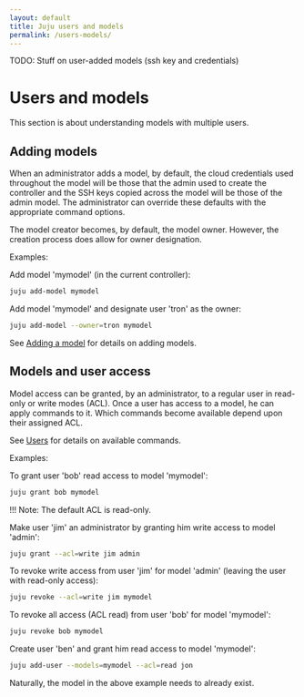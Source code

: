 ```yaml
---
layout: default
title: Juju users and models
permalink: /users-models/
---
```

TODO: Stuff on user-added models (ssh key and credentials)


# Users and models

This section is about understanding models with multiple users.


## Adding models

When an administrator adds a model, by default, the cloud credentials used
throughout the model will be those that the admin used to create the controller
and the SSH keys copied across the model will be those of the admin model. The
administrator can override these defaults with the appropriate command options.

The model creator becomes, by default, the model owner. However, the creation
process does allow for owner designation.

Examples:

Add model 'mymodel' (in the current controller):

```bash
juju add-model mymodel
```

Add model 'mymodel' and designate user 'tron' as the owner:

```bash
juju add-model --owner=tron mymodel
```

See [Adding a model](./models-adding.html) for details on adding models.


## Models and user access

Model access can be granted, by an administrator, to a regular user in
read-only or write modes (ACL). Once a user has access to a model, he can apply
commands to it. Which commands become available depend upon their assigned ACL.

See [Users](./users.html#regular-users) for details on available commands.

Examples:

To grant user 'bob' read access to model 'mymodel':

```bash
juju grant bob mymodel
```

!!! Note: The default ACL is read-only.

Make user 'jim' an administrator by granting him write access to model 'admin':

```bash
juju grant --acl=write jim admin
```

To revoke write access from user 'jim' for model 'admin' (leaving the user with
read-only access):

```bash
juju revoke --acl=write jim mymodel
```

To revoke all access (ACL read) from user 'bob' for model 'mymodel':

```bash
juju revoke bob mymodel
```

Create user 'ben' and grant him read access to model 'mymodel':

```bash
juju add-user --models=mymodel --acl=read jon
```

Naturally, the model in the above example needs to already exist.